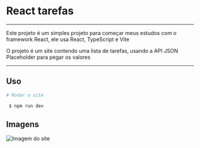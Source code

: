 # React tarefas

<hr>

Este projeto é um simples projeto para começar meus estudos com o framework React, ele usa React, TypeScript e Vite

O projeto é um site contendo uma lista de tarefas, usando a API JSON Placeholder para pegar os valores

<hr>

## Uso

```bash
# Rodar o site

 $ npm run dev
```

## Imagens

<img align="left" src="https://github.com/falcao-g/react-tarefas/assets/60127788/f1755f37-3fa8-4cd7-a506-d386faa5ebc9" alt="Imagem do site">
